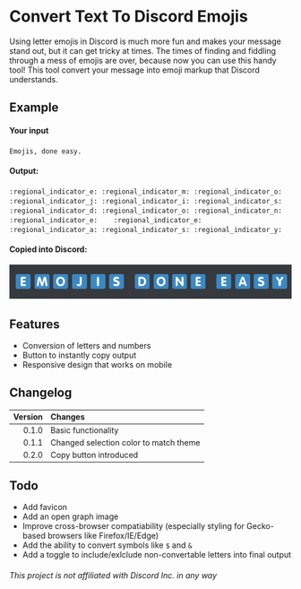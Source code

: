 # Convert Text To Discord Emojis
Using letter emojis in Discord is much more fun and makes your message stand out, but it can get tricky at times. The times of finding and fiddling through a mess of emojis are over, because now you can use this handy tool! This tool convert your message into emoji markup that Discord understands.

## Example

#### Your input

``Emojis, done easy.``

#### Output: 

`:regional_indicator_e: :regional_indicator_m: :regional_indicator_o: :regional_indicator_j: :regional_indicator_i: :regional_indicator_s:    :regional_indicator_d: :regional_indicator_o: :regional_indicator_n: :regional_indicator_e:    :regional_indicator_e: :regional_indicator_a: :regional_indicator_s: :regional_indicator_y:`

#### Copied into Discord:

![alt text][demo]

## Features

* Conversion of letters and numbers
* Button to instantly copy output
* Responsive design that works on mobile

## Changelog
| Version  | Changes |
| ---: | :--- |
| 0.1.0  | Basic functionality  |
| 0.1.1  | Changed selection color to match theme  |
| 0.2.0  | Copy button introduced  |


## Todo 

* Add favicon 
* Add an open graph image
* Improve cross-browser compatiability (especially styling for Gecko-based browsers like Firefox/IE/Edge)
* Add the ability to convert symbols like `$` and `&`
* Add a toggle to include/exlclude non-convertable letters into final output

###### This project is not affiliated with Discord Inc. in any way

[demo]: https://raw.githubusercontent.com/paramt/discord-emoji/master/demo.png "Demo"
